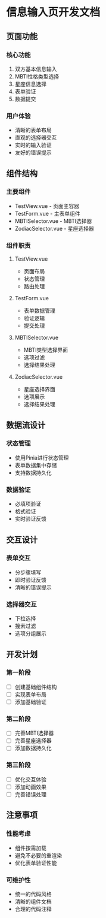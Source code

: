 # 信息输入页开发文档

## 页面功能

### 核心功能

1. 双方基本信息输入
2. MBTI性格类型选择
3. 星座信息选择
4. 表单验证
5. 数据提交

### 用户体验

- 清晰的表单布局
- 直观的选择器交互
- 实时的输入验证
- 友好的错误提示

## 组件结构

### 主要组件

- TestView.vue - 页面主容器
- TestForm.vue - 主表单组件
- MBTISelector.vue - MBTI选择器
- ZodiacSelector.vue - 星座选择器

### 组件职责

1. TestView.vue

   - 页面布局
   - 状态管理
   - 路由处理

2. TestForm.vue

   - 表单数据管理
   - 验证逻辑
   - 提交处理

3. MBTISelector.vue

   - MBTI类型选择界面
   - 选项过滤
   - 选择结果处理

4. ZodiacSelector.vue
   - 星座选择界面
   - 选项展示
   - 选择结果处理

## 数据流设计

### 状态管理

- 使用Pinia进行状态管理
- 表单数据集中存储
- 支持数据持久化

### 数据验证

- 必填项验证
- 格式验证
- 实时验证反馈

## 交互设计

### 表单交互

- 分步骤填写
- 即时验证反馈
- 清晰的错误提示

### 选择器交互

- 下拉选择
- 搜索过滤
- 选项分组展示

## 开发计划

### 第一阶段

- [ ] 创建基础组件结构
- [ ] 实现表单布局
- [ ] 添加基础验证

### 第二阶段

- [ ] 完善MBTI选择器
- [ ] 完善星座选择器
- [ ] 添加数据持久化

### 第三阶段

- [ ] 优化交互体验
- [ ] 添加动画效果
- [ ] 完善错误处理

## 注意事项

### 性能考虑

- 组件按需加载
- 避免不必要的重渲染
- 优化表单验证性能

### 可维护性

- 统一的代码风格
- 清晰的组件文档
- 合理的代码注释
